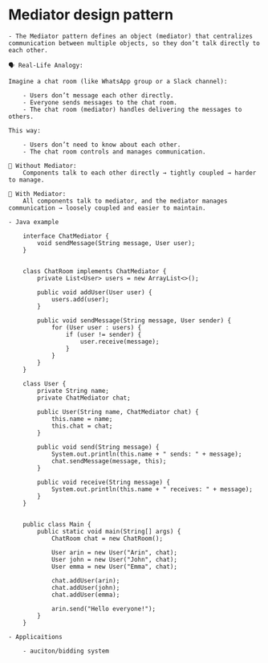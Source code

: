 # Mediator design pattern

    - The Mediator pattern defines an object (mediator) that centralizes communication between multiple objects, so they don’t talk directly to each other.

    🗣️ Real-Life Analogy:

    Imagine a chat room (like WhatsApp group or a Slack channel):

        - Users don’t message each other directly.
        - Everyone sends messages to the chat room.
        - The chat room (mediator) handles delivering the messages to others.

    This way:

        - Users don’t need to know about each other.
        - The chat room controls and manages communication.

    🤝 Without Mediator:
        Components talk to each other directly → tightly coupled → harder to manage.

    🧩 With Mediator:
        All components talk to mediator, and the mediator manages communication → loosely coupled and easier to maintain.

    - Java example

        interface ChatMediator {
            void sendMessage(String message, User user);
        }


        class ChatRoom implements ChatMediator {
            private List<User> users = new ArrayList<>();

            public void addUser(User user) {
                users.add(user);
            }

            public void sendMessage(String message, User sender) {
                for (User user : users) {
                    if (user != sender) {
                        user.receive(message);
                    }
                }
            }
        }

        class User {
            private String name;
            private ChatMediator chat;

            public User(String name, ChatMediator chat) {
                this.name = name;
                this.chat = chat;
            }

            public void send(String message) {
                System.out.println(this.name + " sends: " + message);
                chat.sendMessage(message, this);
            }

            public void receive(String message) {
                System.out.println(this.name + " receives: " + message);
            }
        }


        public class Main {
            public static void main(String[] args) {
                ChatRoom chat = new ChatRoom();

                User arin = new User("Arin", chat);
                User john = new User("John", chat);
                User emma = new User("Emma", chat);

                chat.addUser(arin);
                chat.addUser(john);
                chat.addUser(emma);

                arin.send("Hello everyone!");
            }
        }

    - Applicaitions

        - auciton/bidding system
